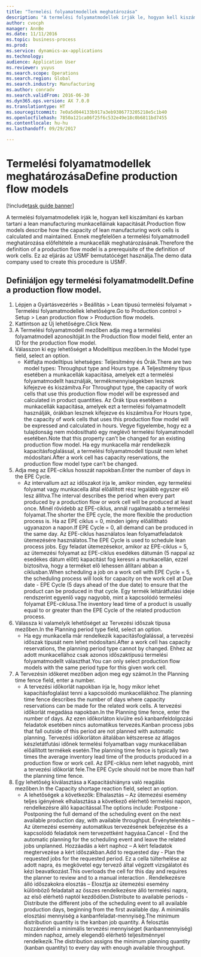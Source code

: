 ```yaml
--- 
title: "Termelési folyamatmodellek meghatározása"
description: "A termelési folyamatmodellek írják le, hogyan kell kiszámítani és karban tartani a lean manufacturing munkacelláinak kapacitását."
author: cvocph
manager: AnnBe
ms.date: 11/11/2016
ms.topic: business-process
ms.prod: 
ms.service: dynamics-ax-applications
ms.technology: 
audience: Application User
ms.reviewer: yuyus
ms.search.scope: Operations
ms.search.region: Global
ms.search.industry: Manufacturing
ms.author: conradv
ms.search.validFrom: 2016-06-30
ms.dyn365.ops.version: AX 7.0.0
ms.translationtype: HT
ms.sourcegitcommit: 7e0a5d044133b917a3eb9386773205218e5c1b40
ms.openlocfilehash: 7850a121ca06f25f6c532e49e18c0b6811bd7455
ms.contentlocale: hu-hu
ms.lasthandoff: 09/29/2017

---
```

# <a name="define-production-flow-models"></a><span data-ttu-id="5d616-103">Termelési folyamatmodellek meghatározása</span><span class="sxs-lookup"><span data-stu-id="5d616-103">Define production flow models</span></span>

[!include[task guide banner](../../includes/task-guide-banner.md)]

<span data-ttu-id="5d616-104">A termelési folyamatmodellek írják le, hogyan kell kiszámítani és karban tartani a lean manufacturing munkacelláinak kapacitását.</span><span class="sxs-lookup"><span data-stu-id="5d616-104">Production flow models describe how the capacity of lean manufacturing work cells is calculated and maintained.</span></span> <span data-ttu-id="5d616-105">Ennek megfelelően a termelési folyamatmodell meghatározása előfeltétele a munkacellák meghatározásának.</span><span class="sxs-lookup"><span data-stu-id="5d616-105">Therefore the definition of a production flow model is a prerequisite of the definition of work cells.</span></span> <span data-ttu-id="5d616-106">Ez az eljárás az USMF bemutatócéget használja.</span><span class="sxs-lookup"><span data-stu-id="5d616-106">The demo data company used to create this procedure is USMF.</span></span>


## <a name="define-a-production-flow-model"></a><span data-ttu-id="5d616-107">Definiáljon egy termelési folyamatmodellt.</span><span class="sxs-lookup"><span data-stu-id="5d616-107">Define a production flow model.</span></span> 
1. <span data-ttu-id="5d616-108">Lépjen a Gyártásvezérlés > Beállítás > Lean típusú termelési folyamat > Termelési folyamatmodellek lehetőségre.</span><span class="sxs-lookup"><span data-stu-id="5d616-108">Go to Production control > Setup > Lean production flow > Production flow models.</span></span>
2. <span data-ttu-id="5d616-109">Kattintson az Új lehetőségre.</span><span class="sxs-lookup"><span data-stu-id="5d616-109">Click New.</span></span>
3. <span data-ttu-id="5d616-110">A Termelési folyamatmodell mezőben adja meg a termelési folyamatmodell azonosítóját.</span><span class="sxs-lookup"><span data-stu-id="5d616-110">In the Production flow model field, enter an ID for the production flow model.</span></span>
4. <span data-ttu-id="5d616-111">Válasszon ki egy lehetőséget a Modelltípus mezőben.</span><span class="sxs-lookup"><span data-stu-id="5d616-111">In the Model type field, select an option.</span></span>
    * <span data-ttu-id="5d616-112">Kétfajta modelltípus lehetséges: Teljesítmény és Órák.</span><span class="sxs-lookup"><span data-stu-id="5d616-112">There are two model types: Throughput type and Hours type.</span></span> <span data-ttu-id="5d616-113">A Teljesítmény típus esetében a munkacellák kapacitása, amelyek ezt a termelési folyamatmodellt használják, termékmennyiségekben lesznek kifejezve és kiszámítva.</span><span class="sxs-lookup"><span data-stu-id="5d616-113">For Throughput type, the capacity of work cells that use this production flow model will be expressed and calculated in product quantities.</span></span> <span data-ttu-id="5d616-114">Az Órák típus esetében a munkacellák kapacitása, amelyek ezt a termelési folyamatmodellt használják, órákban lesznek kifejezve és kiszámítva.</span><span class="sxs-lookup"><span data-stu-id="5d616-114">For Hours type, the capacity of work cells that uses this production flow model will be expressed and calculated in hours.</span></span> <span data-ttu-id="5d616-115">Vegye figyelembe, hogy ez a tulajdonság nem módosítható egy meglévő termelési folyamatmodell esetében.</span><span class="sxs-lookup"><span data-stu-id="5d616-115">Note that this property can’t be changed for an existing production flow model.</span></span> <span data-ttu-id="5d616-116">Ha egy munkacella már rendelkezik kapacitásfoglalással, a termelési folyamatmodell típusát nem lehet módosítani.</span><span class="sxs-lookup"><span data-stu-id="5d616-116">After a work cell has capacity reservations, the production flow model type can’t be changed.</span></span>  
5. <span data-ttu-id="5d616-117">Adja meg az EPE-ciklus hosszát napokban.</span><span class="sxs-lookup"><span data-stu-id="5d616-117">Enter the number of days in the EPE Cycle.</span></span>
    * <span data-ttu-id="5d616-118">Az intervallum azt az időszakot írja le, amikor minden, egy termelési folyamat vagy munkacella által előállított rész legalább egyszer elő lesz állítva.</span><span class="sxs-lookup"><span data-stu-id="5d616-118">The interval describes the period when every part produced by a production flow or work cell will be produced at least once.</span></span> <span data-ttu-id="5d616-119">Minél rövidebb az EPE-ciklus, annál rugalmasabb a termelési folyamat.</span><span class="sxs-lookup"><span data-stu-id="5d616-119">The shorter the EPE cycle, the more flexible the production process is.</span></span> <span data-ttu-id="5d616-120">Ha az EPE ciklus = 0, minden igény előállítható ugyanazon a napon.</span><span class="sxs-lookup"><span data-stu-id="5d616-120">If EPE Cycle = 0, all demand can be produced in the same day.</span></span> <span data-ttu-id="5d616-121">Az EPE-ciklus használatos lean folyamatfeladatok ütemezésére használatos.</span><span class="sxs-lookup"><span data-stu-id="5d616-121">The EPE Cycle is used to schedule lean process jobs.</span></span> <span data-ttu-id="5d616-122">Egy feladat ütemezésekor, amikor az EPE-ciklus = 5, az ütemezési folyamat az EPE-ciklus esedékes dátumán (5 nappal az esedékes dátum előtt) kapacitást fog keresni a munkacellán, ezzel biztosítva, hogy a terméket elő lehessen állítani abban a ciklusban.</span><span class="sxs-lookup"><span data-stu-id="5d616-122">When scheduling a job on a work cell with EPE Cycle = 5, the scheduling process will look for capacity on the work cell at Due date - EPE Cycle (5 days ahead of the due date) to ensure that the product can be produced in that cycle.</span></span> <span data-ttu-id="5d616-123">Egy termék leltárátfutási ideje rendszerint egyenlő vagy nagyobb, mint a kapcsolódó termelési folyamat EPE-ciklusa.</span><span class="sxs-lookup"><span data-stu-id="5d616-123">The inventory lead time of a product is usually equal to or greater than the EPE Cycle of the related production process.</span></span>  
6. <span data-ttu-id="5d616-124">Válassza ki valamelyik lehetőséget az Tervezési időszak típusa mezőben.</span><span class="sxs-lookup"><span data-stu-id="5d616-124">In the Planning period type field, select an option.</span></span>
    * <span data-ttu-id="5d616-125">Ha egy munkacella már rendelkezik kapacitásfoglalással, a tervezési időszak típusát nem lehet módosítani.</span><span class="sxs-lookup"><span data-stu-id="5d616-125">After a work cell has capacity reservations, the planning period type cannot by changed.</span></span> <span data-ttu-id="5d616-126">Ehhez az adott munkacellához csak azonos időszaktípusú termelési folyamatmodellt választhat.</span><span class="sxs-lookup"><span data-stu-id="5d616-126">You can only select production flow models with the same period type for this given work cell.</span></span>  
7. <span data-ttu-id="5d616-127">A Tervezésin időkeret mezőben adjon meg egy számot.</span><span class="sxs-lookup"><span data-stu-id="5d616-127">In the Planning time fence field, enter a number.</span></span>
    * <span data-ttu-id="5d616-128">A tervezési időkorlát napokban írja le, hogy mikor lehet kapacitásfoglalást tenni a kapcsolódó munkacellákhoz.</span><span class="sxs-lookup"><span data-stu-id="5d616-128">The planning time fence describes the number of days where capacity reservations can be made for the related work cells.</span></span> <span data-ttu-id="5d616-129">A tervezési időkorlát megadása napokban.</span><span class="sxs-lookup"><span data-stu-id="5d616-129">In the Planning time fence, enter the number of days.</span></span>   <span data-ttu-id="5d616-130">Az ezen időkorláton kívülre eső kanbanfeldolgozási feladatok esetében nincs automatikus tervezés.</span><span class="sxs-lookup"><span data-stu-id="5d616-130">Kanban process jobs that fall outside of this period are not planned with automatic planning.</span></span> <span data-ttu-id="5d616-131">Tervezési időkorláton általában kétszerese az átlagos készletátfutási időnek termelési folyamatban vagy munkacellában előállított termékek esetén.</span><span class="sxs-lookup"><span data-stu-id="5d616-131">The planning time fence is typically two times the average inventory lead time of the products produced in a production flow or work cell.</span></span> <span data-ttu-id="5d616-132">Az EPE-ciklus nem lehet nagyobb, mint a tervezési időkorlát fele.</span><span class="sxs-lookup"><span data-stu-id="5d616-132">The EPE Cycle should not be more than half the planning time fence.</span></span>     
8. <span data-ttu-id="5d616-133">Egy lehetőség kiválasztása a Kapacitáshiányra való reagálás mezőben.</span><span class="sxs-lookup"><span data-stu-id="5d616-133">In the Capacity shortage reaction field, select an option.</span></span>
    * <span data-ttu-id="5d616-134">A lehetőségek a következők: Elhalasztás – Az ütemezési esemény teljes igényének elhalasztása a következő elérhető termelési napon, rendelkezésre álló kapacitással.</span><span class="sxs-lookup"><span data-stu-id="5d616-134">The options include:   Postpone - Postponing the full demand of the scheduling event on the next available production day, with available throughput.</span></span> <span data-ttu-id="5d616-135">Érvénytelenítés – Az ütemezési esemény automatikus tervezésének befejezése és a kapcsolódó feladatok nem tervezettként hagyása.</span><span class="sxs-lookup"><span data-stu-id="5d616-135">Cancel - End the automatic planning for the scheduling event and leave the related jobs unplanned.</span></span>   <span data-ttu-id="5d616-136">Hozzáadás a kért naphoz – A kért feladatok megtervezése a kért időszakban.</span><span class="sxs-lookup"><span data-stu-id="5d616-136">Add to requested day - Plan the requested jobs for the requested period.</span></span> <span data-ttu-id="5d616-137">Ez a cella túlterhelése az adott napra, és megkövetel egy tervező által végzett vizsgálatot és kézi beavatkozást.</span><span class="sxs-lookup"><span data-stu-id="5d616-137">This overloads the cell for this day and requires the planner to review and to a manual interaction .</span></span>   <span data-ttu-id="5d616-138">Rendelkezésre álló időszakokra elosztás – Elosztja az ütemezési esemény különböző feladatait az összes rendelkezésre álló termelési napra, az első elérhető naptól kezdődően.</span><span class="sxs-lookup"><span data-stu-id="5d616-138">Distribute to available periods - Distribute the different jobs of the scheduling event to all available production days, beginning from the first available day.</span></span> <span data-ttu-id="5d616-139">A minimális elosztási mennyiség a kanbanfeladat-mennyiség.</span><span class="sxs-lookup"><span data-stu-id="5d616-139">The minimum distribution quantity is the kanban job quantity.</span></span> <span data-ttu-id="5d616-140">A felosztás hozzárendeli a minimális tervezési mennyiséget (kanbanmennyiség) minden naphoz, amely elegendő elérhető teljesítménnyel rendelkezik.</span><span class="sxs-lookup"><span data-stu-id="5d616-140">The distribution assigns the minimum planning quantity (kanban quantity) to every day with enough available throughput.</span></span>  


